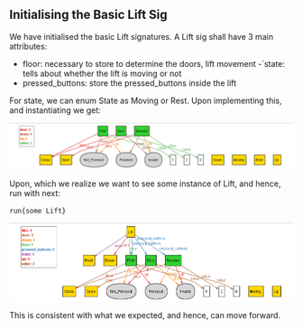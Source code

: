 ## Initialising the Basic Lift Sig

We have initialised the basic Lift signatures. A Lift sig shall have 3 main attributes:
- floor: necessary to store to determine the doors, lift movement
-`state: tells about whether the lift is moving or not
-	pressed_buttons: store the pressed_buttons inside the lift

For state, we can enum State as Moving or Rest. Upon implementing this, and instantiating we get:

![Alloy_Diagram](4_init_Lift_sig_1.png)

Upon, which we realize we want to see some instance of Lift, and hence, run with next:
```
run{some Lift}
```
![Alloy_Diagram](4_init_Lift_sig_2.png)

This is consistent with what we expected, and hence, can move forward.
